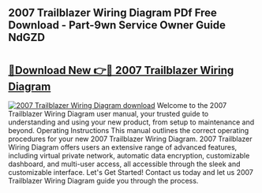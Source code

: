 ## 2007 Trailblazer Wiring Diagram PDf Free Download - Part-9wn Service Owner Guide NdGZD

# <h2><a href="http://dfscdu8.blite.top/?on=2007+Trailblazer+Wiring+Diagram">🔗Download New 👉🔴 2007 Trailblazer Wiring Diagram</a></h2>

[![2007 Trailblazer Wiring Diagram download](https://i.imgur.com/lujVjoI.png)](http://dfscdu8.blite.top/?on=2007+Trailblazer+Wiring+Diagram)
Welcome to the 2007 Trailblazer Wiring Diagram user manual, your trusted guide to understanding and using your new product, from setup to maintenance and beyond. Operating Instructions This manual outlines the correct operating procedures for your new 2007 Trailblazer Wiring Diagram. 2007 Trailblazer Wiring Diagram offers users an extensive range of advanced features, including virtual private network, automatic data encryption, customizable dashboard, and multi-user access, all accessible through the sleek and customizable interface. Let's Get Started! Contact us today and let us 2007 Trailblazer Wiring Diagram guide you through the process.
